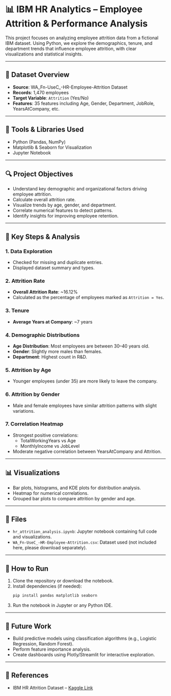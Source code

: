 
# 📊 IBM HR Analytics – Employee Attrition & Performance Analysis

This project focuses on analyzing employee attrition data from a fictional IBM dataset. Using Python, we explore the demographics, tenure, and department trends that influence employee attrition, with clear visualizations and statistical insights.

---

## 📁 Dataset Overview

- **Source**: WA_Fn-UseC_-HR-Employee-Attrition Dataset  
- **Records**: 1,470 employees  
- **Target Variable**: `Attrition` (Yes/No)  
- **Features**: 35 features including Age, Gender, Department, JobRole, YearsAtCompany, etc.

---

## 🧰 Tools & Libraries Used

- Python (Pandas, NumPy)
- Matplotlib & Seaborn for Visualization
- Jupyter Notebook

---

## 🔍 Project Objectives

- Understand key demographic and organizational factors driving employee attrition.
- Calculate overall attrition rate.
- Visualize trends by age, gender, and department.
- Correlate numerical features to detect patterns.
- Identify insights for improving employee retention.

---

## 📌 Key Steps & Analysis

### 1. **Data Exploration**
- Checked for missing and duplicate entries.
- Displayed dataset summary and types.

### 2. **Attrition Rate**
- **Overall Attrition Rate**: ~16.12%
- Calculated as the percentage of employees marked as `Attrition = Yes`.

### 3. **Tenure**
- **Average Years at Company**: ~7 years

### 4. **Demographic Distributions**
- **Age Distribution**: Most employees are between 30–40 years old.
- **Gender**: Slightly more males than females.
- **Department**: Highest count in R&D.

### 5. **Attrition by Age**
- Younger employees (under 35) are more likely to leave the company.

### 6. **Attrition by Gender**
- Male and female employees have similar attrition patterns with slight variations.

### 7. **Correlation Heatmap**
- Strongest positive correlations:
  - TotalWorkingYears vs Age
  - MonthlyIncome vs JobLevel
- Moderate negative correlation between YearsAtCompany and Attrition.

---

## 📊 Visualizations

- Bar plots, histograms, and KDE plots for distribution analysis.
- Heatmap for numerical correlations.
- Grouped bar plots to compare attrition by gender and age.

---

## 📁 Files

- `hr_attrition_analysis.ipynb`: Jupyter notebook containing full code and visualizations.
- `WA_Fn-UseC_-HR-Employee-Attrition.csv`: Dataset used (not included here, please download separately).

---

## 🚀 How to Run

1. Clone the repository or download the notebook.
2. Install dependencies (if needed):  
   ```bash
   pip install pandas matplotlib seaborn
   ```
3. Run the notebook in Jupyter or any Python IDE.

---

## 📌 Future Work

- Build predictive models using classification algorithms (e.g., Logistic Regression, Random Forest).
- Perform feature importance analysis.
- Create dashboards using Plotly/Streamlit for interactive exploration.

---

## 📎 References

- IBM HR Attrition Dataset – [Kaggle Link](https://www.kaggle.com/datasets/pavansubhasht/ibm-hr-analytics-attrition-dataset)

